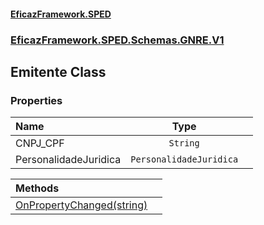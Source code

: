 #### [EficazFramework.SPED](EficazFrameworkSPED.md 'EficazFramework SPED')
### [EficazFramework.SPED.Schemas.GNRE.V1](EficazFramework.SPED.Schemas.GNRE.V1.md 'EficazFramework.SPED.Schemas.GNRE.V1')

## Emitente Class
### Properties

| Name | Type | |
| :--- | :---: | :--- |
| CNPJ_CPF | `String` |  |
| PersonalidadeJuridica | `PersonalidadeJuridica` |  |

| Methods | |
| :--- | :--- |
| [OnPropertyChanged(string)](EficazFramework.SPED.Schemas.GNRE.V1/Emitente/OnPropertyChanged(string).md 'EficazFramework.SPED.Schemas.GNRE.V1.Emitente.OnPropertyChanged(string)') | |
